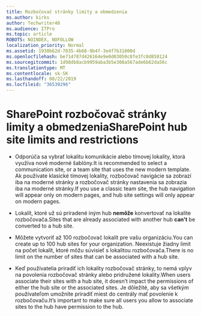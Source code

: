 ```yaml
---
title: Rozbočovač stránky limity a obmedzenia
ms.author: kirks
author: Techwriter40
ms.audience: ITPro
ms.topic: article
ROBOTS: NOINDEX, NOFOLLOW
localization_priority: Normal
ms.assetid: 1930b62d-7035-4b68-9b4f-3e4f7b31000d
ms.openlocfilehash: be714787d426164e9e0d03050c8fe3fc8d858124
ms.sourcegitcommit: 1d98db8acb9959aba3b5e308a567ade6b62da56c
ms.translationtype: MT
ms.contentlocale: sk-SK
ms.lasthandoff: 08/22/2019
ms.locfileid: "36539296"
---
```

# <a name="sharepoint-hub-site-limits-and-restrictions"></a><span data-ttu-id="8a7e4-102">SharePoint rozbočovač stránky limity a obmedzenia</span><span class="sxs-lookup"><span data-stu-id="8a7e4-102">SharePoint hub site limits and restrictions</span></span>

- <span data-ttu-id="8a7e4-103">Odporúča sa vybrať lokalitu komunikácie alebo tímovej lokality, ktorá využíva nové moderné šablóny.</span><span class="sxs-lookup"><span data-stu-id="8a7e4-103">It is recommended to select a communication site, or a team site that uses the new modern template.</span></span> <span data-ttu-id="8a7e4-104">Ak používate klasické tímovej lokality, rozbočovač navigácie sa zobrazí iba na moderné stránky a rozbočovač stránky nastavenia sa zobrazia iba na moderné stránky.</span><span class="sxs-lookup"><span data-stu-id="8a7e4-104">If you use a classic team site, the hub navigation will appear only on modern pages, and hub site settings will only appear on modern pages.</span></span>

- <span data-ttu-id="8a7e4-105">Lokalít, ktoré už sú priradené iným hub **nemôže** konvertovať na lokalite rozbočovača.</span><span class="sxs-lookup"><span data-stu-id="8a7e4-105">Sites that are already associated with another hub **can't** be converted to a hub site.</span></span>

- <span data-ttu-id="8a7e4-106">Môžete vytvoriť až 100 rozbočovač lokalít pre vašu organizáciu.</span><span class="sxs-lookup"><span data-stu-id="8a7e4-106">You can create up to 100 hub sites for your organization.</span></span> <span data-ttu-id="8a7e4-107">Neexistuje žiadny limit na počet lokalít, ktoré môžu súvisieť s lokalitou rozbočovača.</span><span class="sxs-lookup"><span data-stu-id="8a7e4-107">There is no limit on the number of sites that can be associated with a hub site.</span></span>

- <span data-ttu-id="8a7e4-108">Keď používatelia priradiť ich lokality rozbočovač stránky, to nemá vplyv na povolenia rozbočovač stránky alebo pridružené lokality.</span><span class="sxs-lookup"><span data-stu-id="8a7e4-108">When users associate their sites with a hub site, it doesn’t impact the permissions of either the hub site or the associated sites.</span></span> <span data-ttu-id="8a7e4-109">Je dôležité, aby sa všetkým používateľom umožníte priradiť miest do centrály mať povolenie k rozbočovaču.</span><span class="sxs-lookup"><span data-stu-id="8a7e4-109">It’s important to make sure all users you allow to associate sites to the hub have permission to the hub.</span></span>

